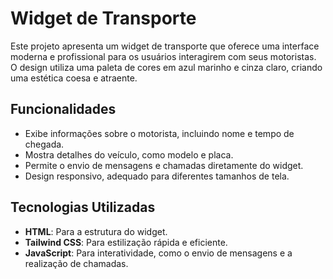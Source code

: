 # Widget de Transporte

Este projeto apresenta um widget de transporte que oferece uma interface moderna e profissional para os usuários interagirem com seus motoristas. O design utiliza uma paleta de cores em azul marinho e cinza claro, criando uma estética coesa e atraente.

## Funcionalidades

- Exibe informações sobre o motorista, incluindo nome e tempo de chegada.
- Mostra detalhes do veículo, como modelo e placa.
- Permite o envio de mensagens e chamadas diretamente do widget.
- Design responsivo, adequado para diferentes tamanhos de tela.

## Tecnologias Utilizadas

- **HTML**: Para a estrutura do widget.
- **Tailwind CSS**: Para estilização rápida e eficiente.
- **JavaScript**: Para interatividade, como o envio de mensagens e a realização de chamadas.


